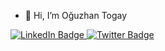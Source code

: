 - 👋 Hi, I’m Oğuzhan Togay
<div id="badges">
  <a href="https://www.linkedin.com/in/oguzhan-togay/">
    <img src="https://img.shields.io/badge/LinkedIn-blue?style=for-the-badge&logo=linkedin&logoColor=white" alt="LinkedIn Badge"/>
  </a>
  
  <a href="https://twitter.com/madzombie">
    <img src="https://img.shields.io/badge/Twitter-blue?style=for-the-badge&logo=twitter&logoColor=white" alt="Twitter Badge"/>
  </a>
</div>
<img src="https://komarev.com/ghpvc/?username=OguzhanT&style=flat-square&color=blue" alt=""/>


<!---
oguzhanT/oguzhanT is a ✨ special ✨ repository because its `README.md` (this file) appears on your GitHub profile.
You can click the Preview link to take a look at your changes.
--->
